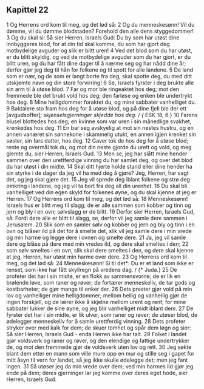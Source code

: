 ## Kapittel 22

1 Og Herrens ord kom til meg, og det lød så:
2 Og du menneskesønn! Vil du dømme, vil du dømme blodstaden? Forehold den alle dens styggedommer!
3 Og du skal si: Så sier Herren, Israels Gud: Du by som har utøst dine innbyggeres blod, for at din tid skal komme, du som har gjort deg motbydelige avguder og slik er blitt uren!
4 Ved det blod som du har utøst, er du blitt skyldig, og ved de motbydelige avguder som du har gjort, er du blitt uren, og du har fått dine dager til å nærme seg og har nådd dine år; derfor gjør jeg deg til hån for folkene og til spott for alle landene.
5 De land som er nær, og de som er langt borte fra deg, skal spotte deg, du med ditt utskjemte navn og din store forvirring!
6 Se, Israels fyrster i deg brukte alle sin arm til å utøse blod.
7 Far og mor ble ringeaktet hos deg; mot den fremmede ble det brukt vold hos deg; den farløse og enken ble undertrykt hos deg.
8 Mine helligdommer foraktet du, og mine sabbater vanhelliget du.
9 Baktalere sto fram hos deg for å utøse blod, og på dine fjell ble der ett [avgudsoffer]*; skjenselsgjerninger skjedde hos deg. / {* ESK 18, 6.}
10 Farens blusel blottedes hos deg; en kvinne som var uren i sin månedlige svakhet, krenkedes hos deg.
11 En bar seg avskyelig at mot sin nestes hustru, og en annen vanæret sin sønnekone i skammelig utukt, en annen igjen krenket sin søster, sin fars datter, hos deg.
12 Gaver tok de hos deg for å utøse blod; rente og overmål tok du, og mot din neste gjorde du urett og vold, og meg glemte du, sier Herren, Israels Gud.
13 Men se, jeg har slått mine hender sammen over den urettferdige vinning du har samlet deg, og over det blod du har utøst i din midte.
14 Skal ditt hjerte holde stand eller dine hender ha sin styrke i de dager da jeg vil ha med deg å gjøre? Jeg, Herren, har sagt det, og jeg skal gjøre det.
15 Jeg vil sprede deg iblant folkene og strø deg omkring i landene, og jeg vil ta bort fra deg all din urenhet.
16 Du skal bli vanhelliget ved din egen skyld for folkenes øyne, og du skal kjenne at jeg er Herren.
17 Og Herrens ord kom til meg, og det lød så:
18 Menneskesønn! Israels hus er blitt meg til slagg; de er alle sammen som kobber og tinn og jern og bly i en ovn; sølvslagg er de blitt.
19 Derfor sier Herren, Israels Gud, så: Fordi dere alle er blitt til slagg, se, derfor vil jeg samle dere sammen i Jerusalem.
20 Slik som en samler sølv og kobber og jern og bly og tinn i en ovn og blåser ild på det for å smelte det, slik vil jeg samle dere i min vrede og min harme og legge dere i ovnen og smelte dere.
21 Ja, jeg vil samle dere og blåse på dere med min vredes ild, og dere skal smeltes i den;
22 som sølv smeltes i en ovn, slik skal dere smeltes i den, og dere skal kjenne at jeg, Herren, har utøst min harme over dere.
23 Og Herrens ord kom til meg, og det lød så:
24 Menneskesønn! Si til det*: Du er et land som ikke er renset, som ikke har fått skyllregn på vredens dag. / {* Juda.}
25 De profeter det har i sin midte, er en flokk av sammensvorne; de er lik en brølende løve, som raner og røver; de fortærer menneskeliv, de tar gods og kostbarheter; de gjør mange til enker der.
26 Dets prester gjør vold på min lov og vanhelliger mine helligdommer; mellom hellig og vanhellig gjør de ingen forskjell, og de lærer ikke å skjelne mellom urent og rent; for mine sabbater lukker de sine øyne, og jeg blir vanhelliget midt iblant dem.
27 De fyrster det har i sin midte, er lik ulver, som raner og røver; de utøser blod, de ødelegger menneskeliv for å samle urettferdig vinning.
28 Dets profeter stryker over med kalk for dem; de skuer tomhet og spår dem løgn og sier: Så sier Herren, Israels Gud - enda Herren ikke har talt.
29 Folket i landet gjør voldsverk og raner og røver, og den elendige og fattige undertrykker de, og mot den fremmede gjør de voldsverk uten lov og rett.
30 Jeg søkte blant dem etter en mann som ville mure opp en mur og stille seg i gapet for mitt åsyn til vern for landet, så jeg ikke skulle ødelegge det; men jeg fant ingen.
31 Så utøser jeg da min vrede over dem; ved min harmes ild gjør jeg ende på dem; deres gjerninger lar jeg komme over deres eget hode, sier Herren, Israels Gud.
